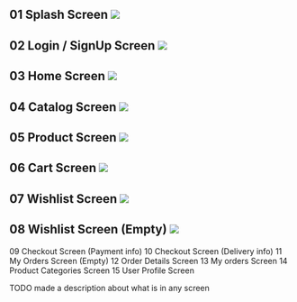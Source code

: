 01 Splash Screen
![](/Docs/Images/20220418112615.png)
---
02 Login / SignUp Screen
![](/Docs/Images/20220418112701.png)
---
03 Home Screen
![](/Docs/Images/20220418112846.png)
---
04 Catalog Screen
![](/Docs/Images/20220418113006.png)
---
05 Product Screen
![](/Docs/Images/20220418113144.png)
---
06 Cart Screen
![](/Docs/Images/20220418113343.png)
---
07 Wishlist Screen
![](/Docs/Images/20220418115922.png)
---
08 Wishlist Screen (Empty)
![](/Docs/Images/20220418113506.png)
---
09 Checkout Screen (Payment info)
10 Checkout Screen (Delivery info)
11 My Orders Screen (Empty)
12 Order Details Screen
13 My orders Screen
14 Product Categories Screen
15 User Profile Screen

TODO made a description about what is in any screen
